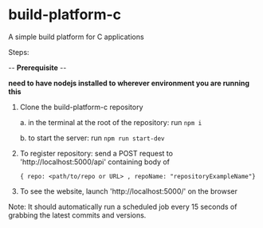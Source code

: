 # build-platform-c

A simple build platform for C applications

Steps: 
  
  -- **Prerequisite** --
  
  **need to have nodejs installed to wherever environment you are running this**
  
  1. Clone the build-platform-c repository 

        a. in the terminal at the root of the repository: run ```npm i```

        b. to start the server: run ```npm run start-dev```

  2. To register repository:
    send a POST request to 'http://localhost:5000/api' 
     containing body of 
     
        ```{ repo: <path/to/repo or URL> , repoName: "repositoryExampleName"}```

  3. To see the website, launch 'http://localhost:5000/' on the browser

Note: It should automatically run a scheduled job every 15 seconds of grabbing the latest commits and versions. 

